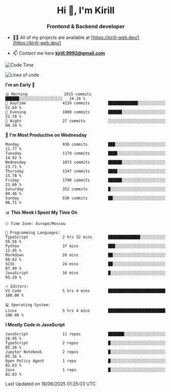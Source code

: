 <h1 align="center">Hi 👋, I'm Kirill</h1>
<h3 align="center">Frontend & Backend developer</h3>

- 👨‍💻 All of my projects are available at [https://kirill-web.dev/](https://kirill-web.dev/)

- 📫 Contact me here **kirill.9992@gmail.com**











<!--START_SECTION:waka-->
![Code Time](http://img.shields.io/badge/Code%20Time-2%2C254%20hrs%2052%20mins-blue)

![Lines of code](https://img.shields.io/badge/From%20Hello%20World%20I%27ve%20Written-5.0%20million%20lines%20of%20code-blue)

**I'm an Early 🐤** 

```text
🌞 Morning                1915 commits        ██████░░░░░░░░░░░░░░░░░░░   24.24 % 
🌆 Daytime                4159 commits        █████████████░░░░░░░░░░░░   52.64 % 
🌃 Evening                1800 commits        ██████░░░░░░░░░░░░░░░░░░░   22.78 % 
🌙 Night                  27 commits          ░░░░░░░░░░░░░░░░░░░░░░░░░   00.34 % 
```
📅 **I'm Most Productive on Wednesday** 

```text
Monday                   930 commits         ███░░░░░░░░░░░░░░░░░░░░░░   11.77 % 
Tuesday                  1179 commits        ████░░░░░░░░░░░░░░░░░░░░░   14.92 % 
Wednesday                1873 commits        ██████░░░░░░░░░░░░░░░░░░░   23.71 % 
Thursday                 1247 commits        ████░░░░░░░░░░░░░░░░░░░░░   15.78 % 
Friday                   1790 commits        ██████░░░░░░░░░░░░░░░░░░░   22.66 % 
Saturday                 352 commits         █░░░░░░░░░░░░░░░░░░░░░░░░   04.46 % 
Sunday                   530 commits         ██░░░░░░░░░░░░░░░░░░░░░░░   06.71 % 
```


📊 **This Week I Spent My Time On** 

```text
🕑︎ Time Zone: Europe/Moscow

💬 Programming Languages: 
TypeScript               2 hrs 52 mins       ██████████████░░░░░░░░░░░   56.56 % 
Python                   37 mins             ███░░░░░░░░░░░░░░░░░░░░░░   12.45 % 
Markdown                 26 mins             ██░░░░░░░░░░░░░░░░░░░░░░░   08.62 % 
SCSS                     24 mins             ██░░░░░░░░░░░░░░░░░░░░░░░   07.99 % 
JavaScript               16 mins             █░░░░░░░░░░░░░░░░░░░░░░░░   05.29 % 

🔥 Editors: 
VS Code                  5 hrs 4 mins        █████████████████████████   100.00 % 

💻 Operating System: 
Linux                    5 hrs 4 mins        █████████████████████████   100.00 % 
```

**I Mostly Code in JavaScript** 

```text
JavaScript               11 repos            ███████░░░░░░░░░░░░░░░░░░   28.95 % 
TypeScript               2 repos             █░░░░░░░░░░░░░░░░░░░░░░░░   05.26 % 
Jupyter Notebook         2 repos             █░░░░░░░░░░░░░░░░░░░░░░░░   05.26 % 
Open Policy Agent        1 repo              █░░░░░░░░░░░░░░░░░░░░░░░░   02.63 % 
Java                     1 repo              █░░░░░░░░░░░░░░░░░░░░░░░░   02.63 % 
```




 Last Updated on 18/06/2025 01:25:03 UTC
<!--END_SECTION:waka-->
